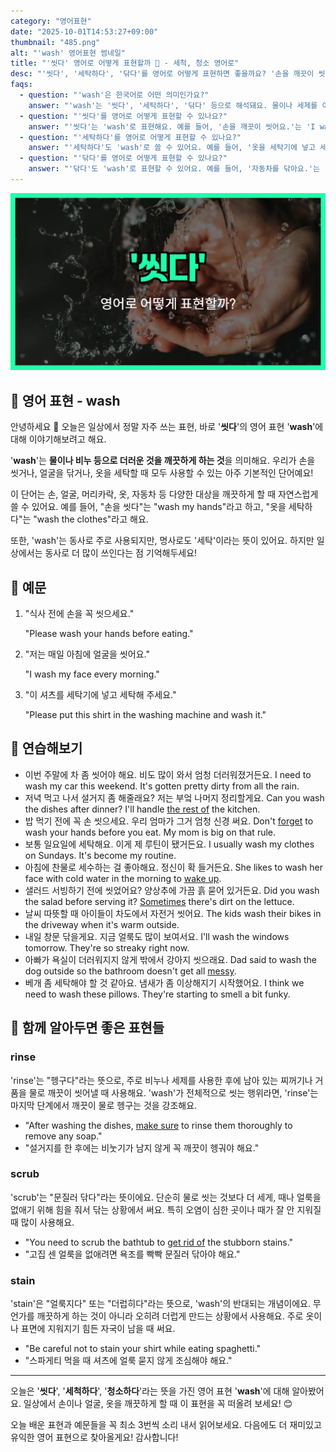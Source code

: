```yaml
---
category: "영어표현"
date: "2025-10-01T14:53:27+09:00"
thumbnail: "485.png"
alt: "'wash' 영어표현 썸네일"
title: "'씻다' 영어로 어떻게 표현할까 🧼 - 세척, 청소 영어로"
desc: "'씻다', '세탁하다', '닦다'를 영어로 어떻게 표현하면 좋을까요? '손을 깨끗이 씻어요.', '옷을 세탁기에 넣고 세탁해요.', '자동차를 닦아요.' 등을 영어로 표현하는 법을 배워봅시다. 다양한 예문을 통해서 연습하고 본인의 표현으로 만들어 보세요."
faqs: 
  - question: "'wash'은 한국어로 어떤 의미인가요?"
    answer: "'wash'는 '씻다', '세탁하다', '닦다' 등으로 해석돼요. 물이나 세제를 이용해서 깨끗하게 만드는 행동을 말해요."
  - question: "'씻다'를 영어로 어떻게 표현할 수 있나요?"
    answer: "'씻다'는 'wash'로 표현해요. 예를 들어, '손을 깨끗이 씻어요.'는 'I wash my hands thoroughly.'라고 해요."
  - question: "'세탁하다'를 영어로 어떻게 표현할 수 있나요?"
    answer: "'세탁하다'도 'wash'로 쓸 수 있어요. 예를 들어, '옷을 세탁기에 넣고 세탁해요.'는 'I wash my clothes in the washing machine.'이라고 해요."
  - question: "'닦다'를 영어로 어떻게 표현할 수 있나요?"
    answer: "'닦다'도 'wash'로 표현할 수 있어요. 예를 들어, '자동차를 닦아요.'는 'I wash my car.'라고 말해요."
---
```


!['wash' 영어표현](./485.png)

## 🌟 영어 표현 - wash

안녕하세요 👋 오늘은 일상에서 정말 자주 쓰는 표현, 바로 '**씻다**'의 영어 표현 '**wash**'에 대해 이야기해보려고 해요.

'**wash**'는 **물이나 비누 등으로 더러운 것을 깨끗하게 하는 것**을 의미해요. 우리가 손을 씻거나, 얼굴을 닦거나, 옷을 세탁할 때 모두 사용할 수 있는 아주 기본적인 단어예요!

이 단어는 손, 얼굴, 머리카락, 옷, 자동차 등 다양한 대상을 깨끗하게 할 때 자연스럽게 쓸 수 있어요. 예를 들어, "손을 씻다"는 "wash my hands"라고 하고, "옷을 세탁하다"는 "wash the clothes"라고 해요.

또한, 'wash'는 동사로 주로 사용되지만, 명사로도 '세탁'이라는 뜻이 있어요. 하지만 일상에서는 동사로 더 많이 쓰인다는 점 기억해두세요!

## 📖 예문

1. "식사 전에 손을 꼭 씻으세요."

   "Please wash your hands before eating."

2. "저는 매일 아침에 얼굴을 씻어요."

   "I wash my face every morning."

3. "이 셔츠를 세탁기에 넣고 세탁해 주세요."

   "Please put this shirt in the washing machine and wash it."



## 💬 연습해보기

<ul data-interactive-list>

  <li data-interactive-item>
    <span data-toggler>이번 주말에 차 좀 씻어야 해요. 비도 많이 와서 엄청 더러워졌거든요.</span>
    <span data-answer>I need to wash my car this weekend. It's gotten pretty dirty from all the rain.</span>
  </li>

  <li data-interactive-item>
    <span data-toggler>저녁 먹고 나서 설거지 좀 해줄래요? 저는 부엌 나머지 정리할게요.</span>
    <span data-answer>Can you wash the dishes after dinner? I'll handle <a href="/blog/in-english/103.the-rest-of/">the rest of</a> the kitchen.</span>
  </li>

  <li data-interactive-item>
    <span data-toggler>밥 먹기 전에 꼭 손 씻으세요. 우리 엄마가 그거 엄청 신경 써요.</span>
    <span data-answer>Don't <a href="/blog/in-english/023.forget/">forget</a> to wash your hands before you eat. My mom is big on that rule.</span>
  </li>

  <li data-interactive-item>
    <span data-toggler>보통 일요일에 세탁해요. 이게 제 루틴이 됐거든요.</span>
    <span data-answer>I usually wash my clothes on Sundays. It's become my routine.</span>
  </li>

  <li data-interactive-item>
    <span data-toggler>아침에 찬물로 세수하는 걸 좋아해요. 정신이 확 들거든요.</span>
    <span data-answer>She likes to wash her face with cold water in the morning to <a href="/blog/in-english/300.wake-up/">wake up</a>.</span>
  </li>

  <li data-interactive-item>
    <span data-toggler>샐러드 서빙하기 전에 씻었어요? 양상추에 가끔 흙 묻어 있거든요.</span>
    <span data-answer>Did you wash the salad before serving it? <a href="/blog/in-english/270.sometimes/">Sometimes</a> there's dirt on the lettuce.</span>
  </li>

  <li data-interactive-item>
    <span data-toggler>날씨 따뜻할 때 아이들이 차도에서 자전거 씻어요.</span>
    <span data-answer>The kids wash their bikes in the driveway when it's warm outside.</span>
  </li>

  <li data-interactive-item>
    <span data-toggler>내일 창문 닦을게요. 지금 얼룩도 많이 보여서요.</span>
    <span data-answer>I'll wash the windows tomorrow. They're so streaky right now.</span>
  </li>

  <li data-interactive-item>
    <span data-toggler>아빠가 욕실이 더러워지지 않게 밖에서 강아지 씻으래요.</span>
    <span data-answer>Dad said to wash the dog outside so the bathroom doesn't get all <a href="/blog/in-english/352.messy/">messy</a>.</span>
  </li>

  <li data-interactive-item>
    <span data-toggler>베개 좀 세탁해야 할 것 같아요. 냄새가 좀 이상해지기 시작했어요.</span>
    <span data-answer>I think we need to wash these pillows. They're starting to smell a bit funky.</span>
  </li>

</ul>

## 🤝 함께 알아두면 좋은 표현들

### rinse

'rinse'는 "헹구다"라는 뜻으로, 주로 비누나 세제를 사용한 후에 남아 있는 찌꺼기나 거품을 물로 깨끗이 씻어낼 때 사용해요. 'wash'가 전체적으로 씻는 행위라면, 'rinse'는 마지막 단계에서 깨끗이 물로 헹구는 것을 강조해요.

- "After washing the dishes, [make sure](/blog/in-english/232.make-sure/) to rinse them thoroughly to remove any soap."
- "설거지를 한 후에는 비눗기가 남지 않게 꼭 깨끗이 헹궈야 해요."

### scrub

'scrub'는 "문질러 닦다"라는 뜻이에요. 단순히 물로 씻는 것보다 더 세게, 때나 얼룩을 없애기 위해 힘을 줘서 닦는 상황에서 써요. 특히 오염이 심한 곳이나 때가 잘 안 지워질 때 많이 사용해요.

- "You need to scrub the bathtub to [get rid of](/blog/in-english/398.get-rid-of/) the stubborn stains."
- "고집 센 얼룩을 없애려면 욕조를 빡빡 문질러 닦아야 해요."

### stain

'stain'은 "얼룩지다" 또는 "더럽히다"라는 뜻으로, 'wash'의 반대되는 개념이에요. 무언가를 깨끗하게 하는 것이 아니라 오히려 더럽게 만드는 상황에서 사용해요. 주로 옷이나 표면에 지워지기 힘든 자국이 남을 때 써요.

- "Be careful not to stain your shirt while eating spaghetti."
- "스파게티 먹을 때 셔츠에 얼룩 묻지 않게 조심해야 해요."

---

오늘은 '**씻다**', '**세척하다**', '**청소하다**'라는 뜻을 가진 영어 표현 '**wash**'에 대해 알아봤어요. 일상에서 손이나 얼굴, 옷을 깨끗하게 할 때 이 표현을 꼭 떠올려 보세요! 😊

오늘 배운 표현과 예문들을 꼭 최소 3번씩 소리 내서 읽어보세요. 다음에도 더 재미있고 유익한 영어 표현으로 찾아올게요! 감사합니다!

